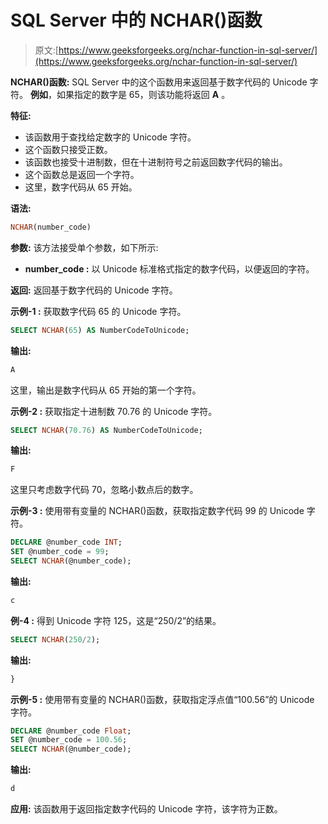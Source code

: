 # SQL Server 中的 NCHAR()函数

> 原文:[https://www.geeksforgeeks.org/nchar-function-in-sql-server/](https://www.geeksforgeeks.org/nchar-function-in-sql-server/)

**NCHAR()函数:**
SQL Server 中的这个函数用来返回基于数字代码的 Unicode 字符。
**例如**，如果指定的数字是 65，则该功能将返回 **A** 。

**特征:**

*   该函数用于查找给定数字的 Unicode 字符。
*   这个函数只接受正数。
*   该函数也接受十进制数，但在十进制符号之前返回数字代码的输出。
*   这个函数总是返回一个字符。
*   这里，数字代码从 65 开始。

**语法:**

```sql
NCHAR(number_code)
```

**参数:**
该方法接受单个参数，如下所示:

*   **number_code :** 以 Unicode 标准格式指定的数字代码，以便返回的字符。

**返回:**
返回基于数字代码的 Unicode 字符。

**示例-1 :**
获取数字代码 65 的 Unicode 字符。

```sql
SELECT NCHAR(65) AS NumberCodeToUnicode;
```

**输出:**

```sql
A
```

这里，输出是数字代码从 65 开始的第一个字符。

**示例-2 :**
获取指定十进制数 70.76 的 Unicode 字符。

```sql
SELECT NCHAR(70.76) AS NumberCodeToUnicode;
```

**输出:**

```sql
F
```

这里只考虑数字代码 70，忽略小数点后的数字。

**示例-3 :**
使用带有变量的 NCHAR()函数，获取指定数字代码 99 的 Unicode 字符。

```sql
DECLARE @number_code INT;  
SET @number_code = 99;  
SELECT NCHAR(@number_code);
```

**输出:**

```sql
c
```

**例-4 :**
得到 Unicode 字符 125，这是“250/2”的结果。

```sql
SELECT NCHAR(250/2);
```

**输出:**

```sql
}
```

**示例-5 :**
使用带有变量的 NCHAR()函数，获取指定浮点值“100.56”的 Unicode 字符。

```sql
DECLARE @number_code Float;  
SET @number_code = 100.56;  
SELECT NCHAR(@number_code);
```

**输出:**

```sql
d
```

**应用:**
该函数用于返回指定数字代码的 Unicode 字符，该字符为正数。